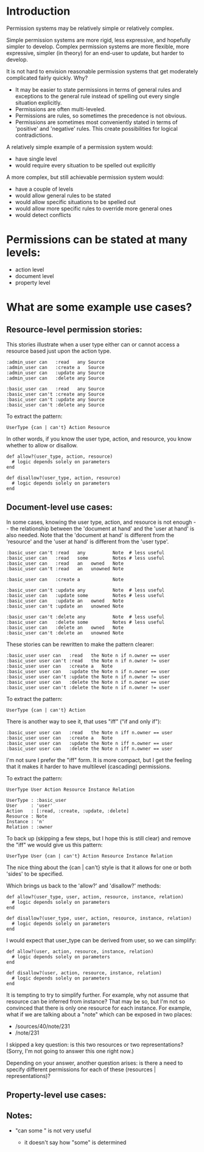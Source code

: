 # Introduction

Permission systems may be relatively simple or relatively complex.

Simple permission systems are more rigid, less expressive, and hopefully
simpler to develop. Complex permission systems are more flexible, more
expressive, simpler (in theory) for an end-user to update, but harder to
develop.

It is not hard to envision reasonable permission systems that get moderately
complicated fairly quickly. Why?

* It may be easier to state permissions in terms of general rules and
  exceptions to the general rule instead of spelling out every single
  situation explicitly.
* Permissions are often multi-leveled.
* Permissions are rules, so sometimes the precedence is not obvious.
* Permissions are sometimes most conveniently stated in terms of
  'positive' and 'negative' rules. This create possibilities for
  logical contradictions.

A relatively simple example of a permission system would:

* have single level
* would require every situation to be spelled out explicitly

A more complex, but still achievable permission system would:

* have a couple of levels
* would allow general rules to be stated
* would allow specific situations to be spelled out
* would allow more specific rules to override more general ones
* would detect conflicts

# Permissions can be stated at many levels:

* action level
* document level
* property level

# What are some example use cases?

## Resource-level permission stories:

This stories illustrate when a user type either can or cannot access
a resource based just upon the action type.

    :admin_user can   :read   any Source
    :admin_user can   :create a   Source
    :admin_user can   :update any Source
    :admin_user can   :delete any Source

    :basic_user can   :read   any Source
    :basic_user can't :create any Source
    :basic_user can't :update any Source
    :basic_user can't :delete any Source

To extract the pattern:

    UserType {can | can't} Action Resource

In other words, if you know the user type, action, and resource, you
know whether to allow or disallow.

    def allow?(user_type, action, resource)
      # logic depends solely on parameters
    end
    
    def disallow?(user_type, action, resource)
      # logic depends solely on parameters
    end

## Document-level use cases:

In some cases, knowing the user type, action, and resource is not enough --
the relationship between the 'document at hand' and the 'user at hand' is also
needed. Note that the 'document at hand' is different from the 'resource' and
the 'user at hand' is different from the 'user type'.

    :basic_user can't :read   any          Note  # less useful
    :basic_user can   :read   some         Notes # less useful
    :basic_user can   :read   an   owned   Note
    :basic_user can't :read   an   unowned Note
    
    :basic_user can   :create a            Note
    
    :basic_user can't :update any          Note  # less useful
    :basic_user can   :update some         Notes # less useful
    :basic_user can   :update an   owned   Note
    :basic_user can't :update an   unowned Note
    
    :basic_user can't :delete any          Note  # less useful
    :basic_user can   :delete some         Notes # less useful
    :basic_user can   :delete an   owned   Note
    :basic_user can't :delete an   unowned Note

These stories can be rewritten to make the pattern clearer:

    :basic_user user can   :read   the Note n if n.owner == user
    :basic_user user can't :read   the Note n if n.owner != user
    :basic_user user can   :create a   Note
    :basic_user user can   :update the Note n if n.owner == user
    :basic_user user can't :update the Note n if n.owner != user
    :basic_user user can   :delete the Note n if n.owner == user
    :basic_user user can't :delete the Note n if n.owner != user

To extract the pattern:

    UserType {can | can't} Action

There is another way to see it, that uses "iff" ("if and only if"):

    :basic_user user can   :read   the Note n iff n.owner == user
    :basic_user user can   :create a   Note
    :basic_user user can   :update the Note n iff n.owner == user
    :basic_user user can   :delete the Note n iff n.owner == user

I'm not sure I prefer the "iff" form. It is more compact, but I get the
feeling that it makes it harder to have multilevel (cascading) permissions.

To extract the pattern:

    UserType User Action Resource Instance Relation

    UserType : :basic_user
    User     : 'user'
    Action   : [:read, :create, :update, :delete]
    Resource : Note
    Instance : 'n'
    Relation : :owner

To back up (skipping a few steps, but I hope this is still clear) and remove
the "iff" we would give us this pattern:

    UserType User {can | can't} Action Resource Instance Relation

The nice thing about the {can | can't} style is that it allows for one or both
'sides' to be specified.

Which brings us back to the 'allow?' and 'disallow?' methods:

    def allow?(user_type, user, action, resource, instance, relation)
      # logic depends solely on parameters
    end
    
    def disallow?(user_type, user, action, resource, instance, relation)
      # logic depends solely on parameters
    end

I would expect that user_type can be derived from user, so we can simplify:

    def allow?(user, action, resource, instance, relation)
      # logic depends solely on parameters
    end
    
    def disallow?(user, action, resource, instance, relation)
      # logic depends solely on parameters
    end

It is tempting to try to simplify further. For example, why not assume that resource can be inferred from instance? That may be so, but I'm not so convinced that there is only one resource for each instance. For example,
what if we are talking about a "note" which can be exposed in two places:

* /sources/40/note/231
* /note/231

I skipped a key question: is this two resources or two representations?
(Sorry, I'm not going to answer this one right now.)

Depending on your answer, another question arises: is there a need to specify different permissions for each of these (resources | representations)?

## Property-level use cases:

## Notes:

* "can <action> some <resource>" is not very useful
  * it doesn't say how "some" is determined
  